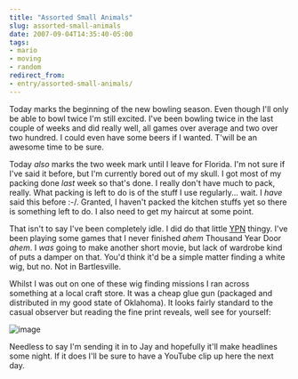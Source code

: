 ```yaml
---
title: "Assorted Small Animals"
slug: assorted-small-animals
date: 2007-09-04T14:35:40-05:00
tags:
- mario
- moving
- random
redirect_from:
- entry/assorted-small-animals/
---
```

Today marks the beginning of the new bowling season. Even though I'll only be able to bowl twice I'm still excited. I've been bowling twice in the last couple of weeks and did really well, all games over average and two over two hundred. I could even have some beers if I wanted. T'will be an awesome time to be sure.

Today _also_ marks the two week mark until I leave for Florida. I'm not sure if I've said it before, but I'm currently bored out of my skull. I got most of my packing done _last_ week so that's done. I really don't have much to pack, really. What packing is left to do is of the stuff I use regularly... wait. I _have_ said this before :-/. Granted, I haven't packed the kitchen stuffs yet so there is something left to do. I also need to get my haircut at some point.

That isn't to say I've been completely idle. I did do that little [YPN](http://www.dxprog.com/ypn/index.html) thingy. I've been playing some games that I never finished *ahem* Thousand Year Door *ahem*. I _was_ going to make another short movie, but lack of wardrobe kind of puts a damper on that. You'd think it'd be a simple matter finding a white wig, but no. Not in Bartlesville.

Whilst I was out on one of these wig finding missions I ran across something at a local craft store. It was a cheap glue gun (packaged and distributed in my good state of Oklahoma). It looks fairly standard to the casual observer but reading the fine print reveals, well see for yourself:

![](http://www.dxprog.com/pics/headlines.jpg "image")

Needless to say I'm sending it in to Jay and hopefully it'll make headlines some night. If it does I'll be sure to have a YouTube clip up here the next day.


